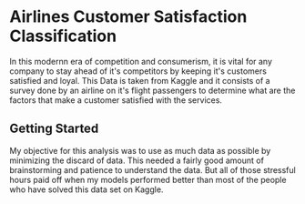 # Airlines Customer Satisfaction Classification
In this modernn era of competition and consumerism, it is vital for any company to stay ahead of it's competitors by keeping it's customers satisfied and loyal. This Data is taken from Kaggle and it consists of a survey done by an airline on it's flight passengers to determine what are the factors that make a customer satisfied with the services.

## Getting Started
My objective for this analysis was to use as much data as possible by minimizing the discard of data. This needed a fairly good amount of brainstorming and patience to understand the data.
But all of those stressful hours paid off when my models performed better than most of the people who have solved this data set on Kaggle.
